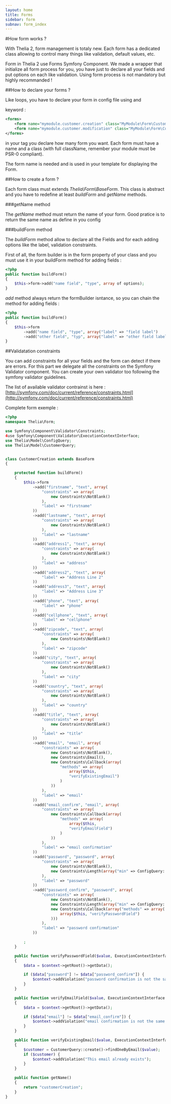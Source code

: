 ```yaml
---
layout: home
title: Forms
sidebar: form
subnav: form_index
---
```


#How form works ?

With Thelia 2, form management is totaly new. Each form has a dedicated class allowing to control many things like validation, default values, etc.

Form in Thelia 2 use Forms Symfony Component. We made a wrapper that initialize all form process for you, you have just to declare all your fields and put options
on each like validation. Using form process is not mandatory but highly recommanded !

##How to declare your forms ?

Like loops, you have to declare your form in config file using <forms> and <form> keyword :

```xml
<forms>
    <form name="mymodule.customer.creation" class="MyModule\Form\CustomerCreation"/>
    <form name="mymodule.customer.modification" class="MyModule\Form\CustomerModification"/>
</forms>
```

in your <forms> tag you declare how many form you want. Each form must have a name and a class (with full className, remember your module must be PSR-0 compliant).

The form name is needed and is used in your template for displaying the Form.

##How to create a form ?

Each form class must extends *Thelia\Form\BaseForm*. This class is abstract and you have to redefine at least *buildForm* and *getName* methods.

###getName method

The *getName* method must return the name of your form. Good pratice is to return the same name as define in you config

###buildForm method

The *buildForm* method allow to declare all the Fields and for each adding options like the label, validation constraints.

First of all, the form builder is in the form property of your class and you must use it in your buildForm method for adding fields :

```php
<?php
public function buildForm()
{
    $this->form->add("name field", "type", array of options);
}
```

*add* method always return the formBuilder isntance, so you can chain the method for adding fields :

```php
<?php
public function buildForm()
{
    $this->form
        ->add("name field", "type", array("label" => "field label")
        ->add("other field", "typ", array("label" => "other field label");
}
```

##Validatation constraints

You can add constraints for all your fields and the form can detect if there are errors. For this part we delegate all the constraints on the Symfony Validator component.
You can create your own validator too following the symfony validator guidelines.

The list of available validator contrainst is here : [http://symfony.com/doc/current/reference/constraints.html](http://symfony.com/doc/current/reference/constraints.html)


Complete form exemple :

```php
<?php
namespace Thelia\Form;

use Symfony\Component\Validator\Constraints;
4use Symfony\Component\Validator\ExecutionContextInterface;
use Thelia\Model\ConfigQuery;
use Thelia\Model\CustomerQuery;


class CustomerCreation extends BaseForm
{

    protected function buildForm()
    {
        $this->form
            ->add("firstname", "text", array(
                "constraints" => array(
                    new Constraints\NotBlank()
                ),
                "label" => "firstname"
            ))
            ->add("lastname", "text", array(
                "constraints" => array(
                    new Constraints\NotBlank()
                ),
                "label" => "lastname"
            ))
            ->add("address1", "text", array(
                "constraints" => array(
                    new Constraints\NotBlank()
                ),
                "label" => "address"
            ))
            ->add("address2", "text", array(
                "label" => "Address Line 2"
            ))
            ->add("address3", "text", array(
                "label" => "Address Line 3"
            ))
            ->add("phone", "text", array(
                "label" => "phone"
            ))
            ->add("cellphone", "text", array(
                "label" => "cellphone"
            ))
            ->add("zipcode", "text", array(
                "constraints" => array(
                    new Constraints\NotBlank()
                ),
                "label" => "zipcode"
            ))
            ->add("city", "text", array(
                "constraints" => array(
                    new Constraints\NotBlank()
                ),
                "label" => "city"
            ))
            ->add("country", "text", array(
                "constraints" => array(
                    new Constraints\NotBlank()
                ),
                "label" => "country"
            ))
            ->add("title", "text", array(
                "constraints" => array(
                    new Constraints\NotBlank()
                ),
                "label" => "title"
            ))
            ->add("email", "email", array(
                "constraints" => array(
                    new Constraints\NotBlank(),
                    new Constraints\Email(),
                    new Constraints\Callback(array(
                        "methods" => array(
                            array($this,
                            "verifyExistingEmail")
                        )
                    ))
                ),
                "label" => "email"
            ))
            ->add("email_confirm", "email", array(
                "constraints" => array(
                    new Constraints\Callback(array(
                        "methods" => array(
                            array($this,
                            "verifyEmailField")
                        )
                    ))
                ),
                "label" => "email confirmation"
            ))
            ->add("password", "password", array(
                "constraints" => array(
                    new Constraints\NotBlank(),
                    new Constraints\Length(array("min" => ConfigQuery::read("password.length", 4)))
                ),
                "label" => "password"
            ))
            ->add("password_confirm", "password", array(
                "constraints" => array(
                    new Constraints\NotBlank(),
                    new Constraints\Length(array("min" => ConfigQuery::read("password.length", 4))),
                    new Constraints\Callback(array("methods" => array(
                        array($this, "verifyPasswordField")
                    )))
                ),
                "label" => "password confirmation"
            ))

        ;
    }

    public function verifyPasswordField($value, ExecutionContextInterface $context)
    {
        $data = $context->getRoot()->getData();

        if ($data["password"] != $data["password_confirm"]) {
            $context->addViolation("password confirmation is not the same as password field");
        }
    }

    public function verifyEmailField($value, ExecutionContextInterface $context)
    {
        $data = $context->getRoot()->getData();

        if ($data["email"] != $data["email_confirm"]) {
            $context->addViolation("email confirmation is not the same as email field");
        }
    }

    public function verifyExistingEmail($value, ExecutionContextInterface $context)
    {
        $customer = CustomerQuery::create()->findOneByEmail($value);
        if ($customer) {
            $context->addViolation("This email already exists");
        }
    }

    public function getName()
    {
        return "customerCreation";
    }
}
```

